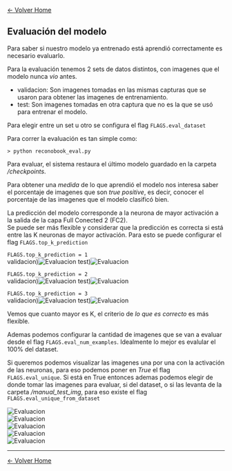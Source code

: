 [<- Volver Home](../README.md)  


## Evaluación del modelo

Para saber si nuestro modelo ya entrenado está aprendió correctamente es necesario evaluarlo.

Para la evaluación tenemos 2 sets de datos distintos, con imagenes que el modelo nunca *vio* antes.
- validacion: Son imagenes tomadas en las mismas capturas que se usaron para obtener las imagenes de entrenamiento. 
- test: Son imagenes tomadas en otra captura que no es la que se usó para entrenar el modelo. 

Para elegir entre un set u otro se configura el flag `FLAGS.eval_dataset`


Para correr la evaluación es tan simple como:
```shell
> python reconobook_eval.py
```

Para evaluar, el sistema restaura el último modelo guardado en la carpeta */checkpoints*.  

Para obtener una *medida* de lo que aprendió el modelo nos interesa saber el porcentaje de imagenes que son *true positive*, es decir, conocer el porcentaje de las imagenes que el modelo clasificó bien.  

La predicción del modelo corresponde a la neurona de mayor activación a la salida de la capa Full Conected 2 (FC2).  
Se puede ser más flexible y considerar que la predicción es correcta si está entre las K neuronas de mayor activación. Para esto se puede configurar el flag `FLAGS.top_k_prediction`  

`FLAGS.top_k_prediction = 1`  
validacion)![Evaluacion](./img/evaluacion1A.png "Evaluacion") test)![Evaluacion](./img/evaluacion1B.png "Evaluacion") 

`FLAGS.top_k_prediction = 2`  
validacion)![Evaluacion](./img/evaluacion2A.png "Evaluacion") test)![Evaluacion](./img/evaluacion2B.png "Evaluacion") 

`FLAGS.top_k_prediction = 3`    
validacion)![Evaluacion](./img/evaluacion3A.png "Evaluacion") test)![Evaluacion](./img/evaluacion3B.png "Evaluacion")   

Vemos que cuanto mayor es K, el criterio de *lo que es correcto* es más flexible.

Ademas podemos configurar la cantidad de imagenes que se van a evaluar desde el flag `FLAGS.eval_num_examples`. Idealmente lo mejor es evalular el 100% del dataset.  

Si queremos podemos visualizar las imagenes una por una con la activación de las neuronas, para eso podemos poner en *True* el flag `FLAGS.eval_unique`. Si está en True entonces ademas podemos elegir de donde tomar las imagenes para evaluar, si del dataset, o si las levanta de la carpeta */manual_test_img*, para eso existe el flag `FLAGS.eval_unique_from_dataset`

![Evaluacion](./img/evaluacion4.png "Evaluacion")  
![Evaluacion](./img/evaluacion5.png "Evaluacion")  
![Evaluacion](./img/evaluacion6.png "Evaluacion")  
![Evaluacion](./img/evaluacion7.png "Evaluacion")  
![Evaluacion](./img/evaluacion8.png "Evaluacion")  

  ***
[<- Volver Home](../README.md)
